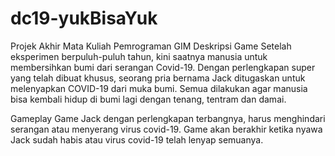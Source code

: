# dc19-yukBisaYuk
Projek Akhir Mata Kuliah Pemrograman GIM
Deskripsi Game 
	Setelah eksperimen berpuluh-puluh tahun, kini saatnya manusia untuk membersihkan bumi dari serangan Covid-19. Dengan perlengkapan super yang telah dibuat khusus, seorang pria bernama Jack ditugaskan untuk melenyapkan COVID-19 dari muka bumi. Semua dilakukan agar manusia bisa kembali hidup di bumi lagi dengan tenang, tentram dan damai.

Gameplay Game
	Jack dengan perlengkapan terbangnya, harus menghindari serangan atau menyerang virus covid-19. Game akan berakhir ketika nyawa Jack sudah habis atau virus covid-19 telah lenyap semuanya.
